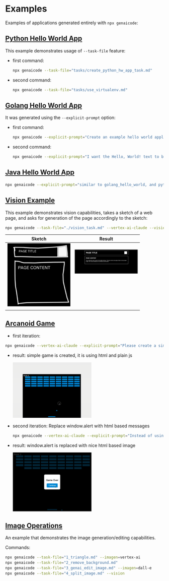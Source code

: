 # Examples

Examples of applications generated entirely with `npx genaicode`:

## [Python Hello World App](./python_hello_world)

This example demonstrates usage of `--task-file` feature:

- first command:
  ```bash
  npx genaicode --task-file="tasks/create_python_hw_app_task.md"
  ```
- second command:
  ```bash
  npx genaicode --task-file="tasks/use_virtualenv.md"
  ```

## [Golang Hello World App](./golang_hello_world/)

It was generated using the `--explicit-prompt` option:

- first command:
  ```bash
  npx genaicode --explicit-prompt="Create an example hello world application using golang, including README with instructions how to compile it and run it"
  ```
- second command:
  ```bash
  npx genaicode --explicit-prompt="I want the Hello, World! text to be colored"
  ```

## [Java Hello World App](./java_hello_world/)

```bash
npx genaicode --explicit-prompt="similar to golang_hello_world, and python_hello_world, create an example java hello world application"
```

## [Vision Example](./vision_example/)

This example demonstrates vision capabilities, takes a sketch of a web page, and asks for generation of the page accordingly to the sketch:

```bash
npx genaicode --task-file="./vision_task.md" --vertex-ai-claude --vision --dry-run
```

| Sketch                                                   | Result                                                                                  |
| -------------------------------------------------------- | --------------------------------------------------------------------------------------- |
| <img src="./vision_example/vision_image.png" width=200/> | <img src="./vision_example/vision_result.png" width=200/><br/><br/><br/><br/><br/><br/> |
|                                                          |                                                                                         |

## [Arcanoid Game](./arcanoid_game/)

- first iteration:

```bash
npx genaicode --vertex-ai-claude --explicit-prompt="Please create a simple arcanoid game"
```

- result: simple game is created, it is using html and plain js

   <img src="./arcanoid_game/arcanoid_first_iteration.gif" width="250" alt="first iteration" />

- second iteration: Replace window.alert with html based messages

  ```bash
  npx genaicode --vertex-ai-claude --explicit-prompt="Instead of using window.alert to show messages, show them using HTML, and pause the game when a message is shown. Allow user to confirm the message to continue"
  ```

- result: window.alert is replaced with nice html based image

  <img src="./arcanoid_game/arcanoid_second_iteration.gif" width="250" alt="second iteration" />

## [Image Operations](./image-operations/)

An example that demonstrates the image generation/editing capabilities.

Commands:

```bash
npx genaicode --task-file="1_triangle.md" --imagen=vertex-ai
npx genaicode --task-file="2_remove_background.md"
npx genaicode --task-file="3_genai_edit_image.md" --imagen=dall-e
npx genaicode --task-file="4_split_image.md" --vision
```

